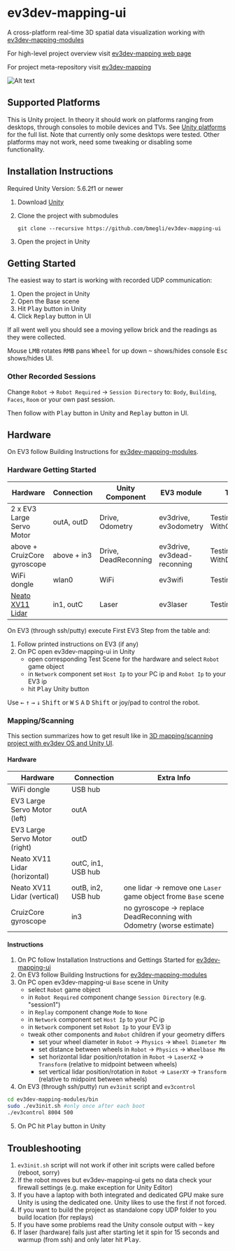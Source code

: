 # ev3dev-mapping-ui
A cross-platform real-time 3D spatial data visualization working with [ev3dev-mapping-modules](https://github.com/bmegli/ev3dev-mapping-modules)

For high-level project overview visit [ev3dev-mapping web page](http://www.ev3dev.org/projects/2016/08/07/Mapping/)

For project meta-repository visit [ev3dev-mapping](https://github.com/bmegli/ev3dev-mapping)

![Alt text](https://user-images.githubusercontent.com/9095769/28491647-2beeb06a-6ef5-11e7-930e-611803ae11e0.png "ev3dev-mapping-ui screenshot")

## Supported Platforms

This is Unity project. In theory it should work on platforms ranging from desktops, through consoles to mobile devices and TVs.
See [Unity platforms](https://unity3d.com/unity/multiplatform) for the full list. Note that currently only some desktops were tested.
Other platforms may not work, need some tweaking or disabling some functionality.

## Installation Instructions

Required Unity Version: 5.6.2f1 or newer

1. Download [Unity](https://unity3d.com/)
2. Clone the project with submodules

    `git clone --recursive https://github.com/bmegli/ev3dev-mapping-ui`
3. Open the project in Unity

## Getting Started

The easiest way to start is working with recorded UDP communication:

1. Open the project in Unity
2. Open the Base scene
3. Hit <kbd>Play</kbd> button in Unity
4. Click <kbd>Replay</kbd> button in UI

If all went well you should see a moving yellow brick and the readings as they were collected.

Mouse <kbd>LMB</kbd> rotates <kbd>RMB</kbd> pans <kbd>Wheel</kbd> for up down <kbd>~</kbd> shows/hides console <kbd>Esc</kbd> shows/hides UI.

### Other Recorded Sessions

Change `Robot` -> `Robot Required` -> `Session Directory` to: `Body`, `Building`, `Faces`, `Room` or your own past session.

Then follow with <kbd>Play</kbd> button in Unity and <kbd>Replay</kbd> button in UI.

## Hardware

On EV3 follow Building Instructions for [ev3dev-mapping-modules](https://github.com/bmegli/ev3dev-mapping-modules).

### Hardware Getting Started

| Hardware                    | Connection            | Unity Component     | EV3 module                 | Test Scene                        | First EV3 Step
| ----------------------------|-----------------------|---------------------|----------------------------|-----------------------------------|------------------------
| 2 x EV3 Large Servo Motor   | outA, outD            | Drive, Odometry     | ev3drive, ev3odometry      | TestingTheDrive WithOdometry      | `./ev3control 8004 500`
| above + CruizCore gyroscope | above + in3           | Drive, DeadReconning| ev3drive, ev3dead-reconning| TestingTheDrive WithDeadReconning | `sudo ./TestingTheDriveWithDeadReconning.sh`
| WiFi dongle                 | wlan0                 | WiFi                | ev3wifi                    | TestingTheWiFi                    | `./ev3control 8004 500`
| [Neato XV11 Lidar]          | in1, outC             | Laser               | ev3laser                   | TestingTheLidar                   | `./TestingTheLidar.sh`

[Neato XV11 Lidar]: http://www.ev3dev.org/docs/tutorials/using-xv11-lidar/

On EV3 (through ssh/putty) execute First EV3 Step from the table and:

1. Follow printed instructions on EV3 (if any)
2. On PC open ev3dev-mapping-ui in Unity 
    - open corresponding Test Scene for the hardware and select `Robot` game object 
    - in `Network` component set `Host Ip` to your PC ip and `Robot Ip` to your EV3 ip
    - hit <kbd>Play</kbd> Unity button

Use <kbd>←</kbd> <kbd>↑</kbd> <kbd>→</kbd> <kbd>↓</kbd> <kbd>Shift</kbd> or <kbd>W</kbd> <kbd>S</kbd> <kbd>A</kbd> <kbd>D</kbd> <kbd>Shift</kbd> or joy/pad to control the robot.
	
### Mapping/Scanning

This section summarizes how to get result like in [3D mapping/scanning project with ev3dev OS and Unity UI](https://www.youtube.com/watch?v=9o_Fi8bHdvs).

#### Hardware

| Hardware                      | Connection         | Extra Info                                                           | 
| ------------------------------|--------------------|----------------------------------------------------------------------|
| WiFi dongle                   | USB hub            |                                                                      |
| EV3 Large Servo Motor (left)  | outA               |                                                                      |
| EV3 Large Servo Motor (right) | outD               |                                                                      |
| Neato XV11 Lidar (horizontal) | outC, in1, USB hub |                                                                      |
| Neato XV11 Lidar (vertical)   | outB, in2, USB hub | one lidar -> remove one `Laser` game object frome `Base` scene       |
| CruizCore gyroscope           | in3                | no gyroscope -> replace DeadReconning with Odometry (worse estimate) |

#### Instructions

1. On PC follow Installation Instructions and Gettings Started for [ev3dev-mapping-ui](https://github.com/bmegli/ev3dev-mapping-ui)
2. On EV3 follow Building Instructions for [ev3dev-mapping-modules](https://github.com/bmegli/ev3dev-mapping-modules)
3. On PC open ev3dev-mapping-ui `Base` scene in Unity
    - select `Robot` game object
	- in `Robot Required` component change `Session Directory` (e.g. "session1")
	- in `Replay` component change `Mode` to `None`
    - in `Network` component set `Host Ip` to your PC ip
	- in `Network` component set `Robot Ip` to your EV3 ip
	- tweak other components and `Robot` children if your geometry differs 
		- set your wheel diameter in `Robot` -> `Physics` -> `Wheel Diameter Mm`
		- set distance between wheels in `Robot` -> `Physics` -> `Wheelbase Mm`
		- set horizontal lidar position/rotation in `Robot` -> `LaserXZ` -> `Transform` (relative to midpoint between wheels)
		- set vertical lidar position/rotation in `Robot` -> `LaserXY` -> `Transform` (relative to midpoint between wheels)
4. On EV3 (through ssh/putty) run `ev3init` script and `ev3control`
``` bash
cd ev3dev-mapping-modules/bin
sudo ./ev3init.sh #only once after each boot
./ev3control 8004 500
```
5. On PC hit <kbd>Play</kbd> button in Unity

## Troubleshooting

1. `ev3init.sh` script will not work if other init scripts were called before (reboot, sorry)
2. If the robot moves but ev3dev-mapping-ui gets no data check your firewall settings (e.g. make exception for Unity Editor)
3. If you have a laptop with both integrated and dedicated GPU make sure Unity is using the dedicated one. Unity likes to use the first if not forced.
4. If you want to build the project as standalone copy UDP folder to you build location (for replays)
5. If you have some problems read the Unity console output with <kbd>~</kbd> key
6. If laser (hardware) fails just after starting let it spin for 15 seconds and warmup (from ssh) and only later hit <kbd>Play</kbd>.
